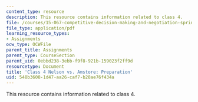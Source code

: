 ```yaml
---
content_type: resource
description: This resource contains information related to class 4.
file: /courses/15-067-competitive-decision-making-and-negotiation-spring-2011/548b36081d47aa26caf7b28ae76f434a_MIT15_067S11_Cl4_Nel_Am_PR.pdf
file_type: application/pdf
learning_resource_types:
- Assignments
ocw_type: OCWFile
parent_title: Assignments
parent_type: CourseSection
parent_uid: 0ebbd238-3ebb-f9f8-921b-159023f2ff9d
resourcetype: Document
title: 'Class 4 Nelson vs. Amstore: Preparation'
uid: 548b3608-1d47-aa26-caf7-b28ae76f434a
---
```

This resource contains information related to class 4.

